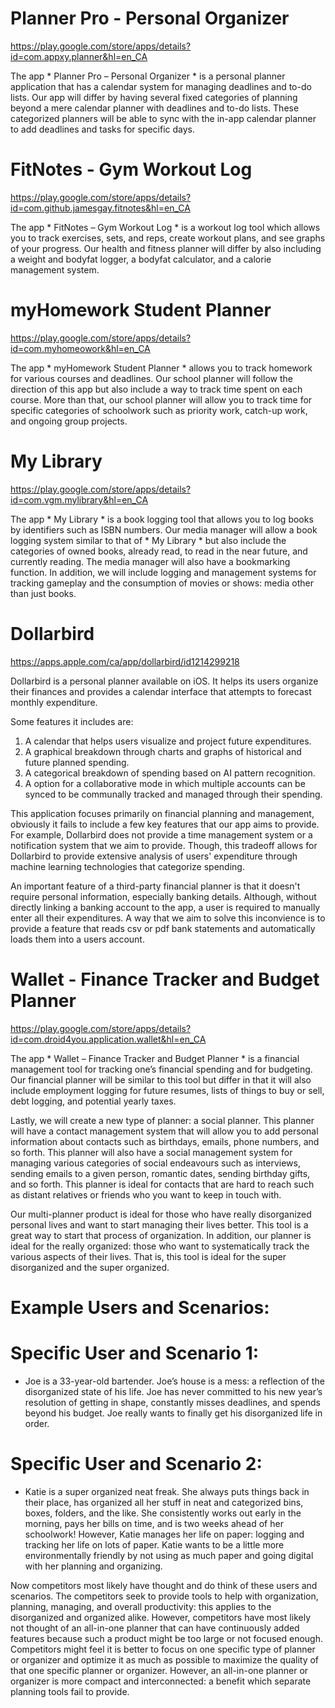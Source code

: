 # Planner Pro - Personal Organizer
https://play.google.com/store/apps/details?id=com.appxy.planner&hl=en_CA

The app * Planner Pro – Personal Organizer * is a personal planner application that 
has a calendar system for managing deadlines and to-do lists. Our app will differ 
by having several fixed categories of planning beyond a mere calendar planner with 
deadlines and to-do lists. These categorized planners will be able to sync with the
in-app calendar planner to add deadlines and tasks for specific days.

# FitNotes - Gym Workout Log
https://play.google.com/store/apps/details?id=com.github.jamesgay.fitnotes&hl=en_CA

The app * FitNotes – Gym Workout Log * is a workout log tool which allows you to track exercises, sets, and reps,
create workout plans, and see graphs of your progress. Our health and fitness planner will differ by also including
a weight and bodyfat logger, a bodyfat calculator, and a calorie management system. 

# myHomework Student Planner
https://play.google.com/store/apps/details?id=com.myhomeowork&hl=en_CA

The app * myHomework Student Planner * allows you to track homework for various courses and deadlines. 
Our school planner will follow the direction of this app but also include a way to track time spent 
on each course. More than that, our school planner will allow you to track time for specific categories 
of schoolwork such as priority work, catch-up work, and ongoing group projects.

# My Library
https://play.google.com/store/apps/details?id=com.vgm.mylibrary&hl=en_CA

The app * My Library * is a book logging tool that allows you to log books by identifiers such as ISBN numbers. 
Our media manager will allow a book logging system similar to that of * My Library * but also include the categories 
of owned books, already read, to read in the near future, and currently reading. The media manager will also have a bookmarking function. 
In addition, we will include logging and management systems for tracking gameplay and the consumption of movies or shows: media 
other than just books. 
# Dollarbird

https://apps.apple.com/ca/app/dollarbird/id1214299218

Dollarbird is a personal planner available on iOS. It helps its users organize their finances and provides a calendar interface that attempts to forecast monthly expenditure.

Some features it includes are:

1) A calendar that helps users visualize and project future expenditures.
2) A graphical breakdown through charts and graphs of historical and future planned spending.
3) A categorical breakdown of spending based on AI pattern recognition.
4) A option for a collaborative mode in which multiple accounts can be synced to be communally tracked and managed through their spending.

This application focuses primarily on financial planning and management, obviously it fails to include a few key features that our app aims to provide. For example, Dollarbird does not provide a time management system or a notification system that we aim to provide. Though, this tradeoff allows for Dollarbird to provide extensive analysis of users' expenditure through machine learning technologies that categorize spending. 

An important feature of a third-party financial planner is that it doesn't require personal information, especially banking details. Although, without directly linking a banking account to the app, a user is required to manually enter all their expenditures. A way that we aim to solve this inconvience is to provide a feature that reads csv or pdf bank statements and automatically loads them into a users account.

# Wallet - Finance Tracker and Budget Planner
https://play.google.com/store/apps/details?id=com.droid4you.application.wallet&hl=en_CA

The app * Wallet – Finance Tracker and Budget Planner * is a financial management tool for tracking one’s financial spending and for budgeting. 
Our financial planner will be similar to this tool but differ in that it will also include employment logging for future resumes, 
lists of things to buy or sell, debt logging, and potential yearly taxes.

Lastly, we will create a new type of planner: a social planner. This planner will have a contact management system that 
will allow you to add personal information about contacts such as birthdays, emails, phone numbers, and so forth. This planner will also 
have a social management system for managing various categories of social endeavours such as interviews, sending emails to a given person, 
romantic dates, sending birthday gifts, and so forth. This planner is ideal for contacts that are hard to reach such as distant relatives or friends 
who you want to keep in touch with.
 
Our multi-planner product is ideal for those who have really disorganized personal lives and want to start 
managing their lives better. This tool is a great way to start that process of organization. In addition, 
our planner is ideal for the really organized: those who want to systematically track the various aspects of 
their lives. That is, this tool is ideal for the super disorganized and the super organized. 

# Example Users and Scenarios:
# Specific User and Scenario 1:
- Joe is a 33-year-old bartender. Joe’s house is a mess: a reflection of the disorganized state of his life. 
Joe has never committed to his new year’s resolution of getting in shape, constantly misses deadlines, and spends 
beyond his budget. Joe really wants to finally get his disorganized life in order.

# Specific User and Scenario 2:
- Katie is a super organized neat freak. She always puts things back in their place, has organized all her stuff 
in neat and categorized bins, boxes, folders, and the like. She consistently works out early in the morning, pays her bills 
on time, and is two weeks ahead of her schoolwork! However, Katie manages her life on paper: logging and tracking her life on 
lots of paper. Katie wants to be a little more environmentally friendly by not using as much paper and going digital with her planning
and organizing.  

Now competitors most likely have thought and do think of these users and scenarios. The competitors seek to provide 
tools to help with organization, planning, managing, and overall productivity: this applies to the disorganized and 
organized alike. However, competitors have most likely not thought of an all-in-one planner that can have continuously 
added features because such a product might be too large or not focused enough. Competitors might feel it is better to 
focus on one specific type of planner or organizer and optimize it as much as possible to maximize the quality of that 
one specific planner or organizer. However, an all-in-one planner or organizer is more compact and interconnected: a 
benefit which separate planning tools fail to provide.
